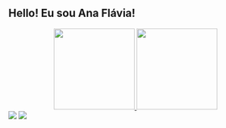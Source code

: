 ## Hello! Eu sou Ana Flávia!

<div align="center">
  <a href="https://github.com/AnaFlaviaVeloso">
  <img height="160em" src="https://github-readme-stats.vercel.app/api?username=AnaFlaviaVeloso&show_icons=true&theme=radical&include_all_commits=true&count_private=true"/>
  <img height="160em" src="https://github-readme-stats.vercel.app/api/top-langs/?username=AnaFlaviaVeloso&layout=compact&langs_count=7&theme=radical"/>
</div>

  
 <div> 
  <a href = "mailto:anaflaviaveloso90@gmail.com"><img src="https://img.shields.io/badge/-Gmail-%23333?style=for-the-badge&logo=gmail&logoColor=white" target="_blank"></a>
  <a href="https://www.linkedin.com/in/ana-flávia-veloso-941901125/" target="_blank"><img src="https://img.shields.io/badge/-LinkedIn-%230077B5?style=for-the-badge&logo=linkedin&logoColor=white" target="_blank"></a>  
</div>

